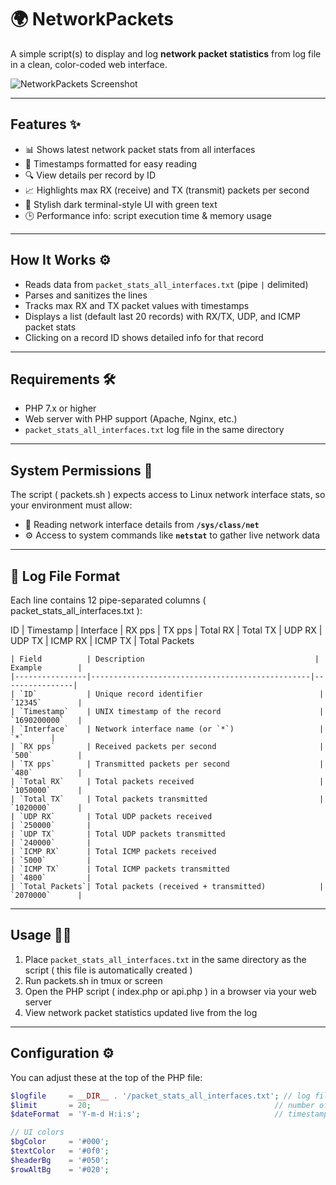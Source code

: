 # 🌍 NetworkPackets

A simple script(s) to display and log **network packet statistics** from log file in a clean, color-coded web interface.

![NetworkPackets Screenshot](https://i.imgur.com/SMZ4q3H.png)

---

## Features ✨

- 📊 Shows latest network packet stats from all interfaces  
- 📅 Timestamps formatted for easy reading  
- 🔍 View details per record by ID  
- 📈 Highlights max RX (receive) and TX (transmit) packets per second  
- 🎨 Stylish dark terminal-style UI with green text  
- 🕒 Performance info: script execution time & memory usage  

---

## How It Works ⚙️

- Reads data from `packet_stats_all_interfaces.txt` (pipe `|` delimited)  
- Parses and sanitizes the lines  
- Tracks max RX and TX packet values with timestamps  
- Displays a list (default last 20 records) with RX/TX, UDP, and ICMP packet stats  
- Clicking on a record ID shows detailed info for that record  

---

## Requirements 🛠️

- PHP 7.x or higher  
- Web server with PHP support (Apache, Nginx, etc.)  
- `packet_stats_all_interfaces.txt` log file in the same directory  

---

## System Permissions 🔐

The script ( packets.sh ) expects access to Linux network interface stats, so your environment must allow:

  - 📂 Reading network interface details from **`/sys/class/net`**  
  - ⚙️ Access to system commands like **`netstat`** to gather live network data  

---

## 📄 Log File Format

Each line contains 12 pipe-separated columns ( packet_stats_all_interfaces.txt ):

ID | Timestamp | Interface | RX pps | TX pps | Total RX | Total TX | UDP RX | UDP TX | ICMP RX | ICMP TX | Total Packets

```
| Field          | Description                                      | Example        |
|----------------|-------------------------------------------------|----------------|
| `ID`           | Unique record identifier                          | `12345`        |
| `Timestamp`    | UNIX timestamp of the record                      | `1690200000`   |
| `Interface`    | Network interface name (or `*`)                   |       `*`      |
| `RX pps`       | Received packets per second                       | `500`          |
| `TX pps`       | Transmitted packets per second                    | `480`          |
| `Total RX`     | Total packets received                            | `1050000`      |
| `Total TX`     | Total packets transmitted                         | `1020000`      |
| `UDP RX`       | Total UDP packets received                         | `250000`       |
| `UDP TX`       | Total UDP packets transmitted                      | `240000`       |
| `ICMP RX`      | Total ICMP packets received                        | `5000`         |
| `ICMP TX`      | Total ICMP packets transmitted                     | `4800`         |
| `Total Packets`| Total packets (received + transmitted)            | `2070000`      |
```

---

## Usage 🏃‍♂️

1. Place `packet_stats_all_interfaces.txt` in the same directory as the script ( this file is automatically created )
2. Run packets.sh in tmux or screen
3. Open the PHP script ( index.php or api.php ) in a browser via your web server  
4. View network packet statistics updated live from the log

---

## Configuration ⚙️

You can adjust these at the top of the PHP file:

```php
$logfile     = __DIR__ . '/packet_stats_all_interfaces.txt'; // log file path
$limit       = 20;                                         // number of recent records to display
$dateFormat  = 'Y-m-d H:i:s';                              // timestamp format

// UI colors
$bgColor     = '#000';
$textColor   = '#0f0';
$headerBg    = '#050';
$rowAltBg    = '#020';
```
